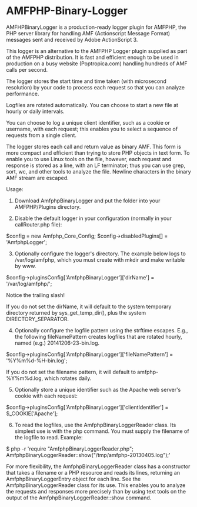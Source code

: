 AMFPHP-Binary-Logger
====================

AMFHPBinaryLogger is a production-ready logger plugin for AMFPHP, the PHP server library for handling AMF (Actionscript Message Format) messages sent and received by Adobe ActionScript 3.

This logger is an alternative to the AMFPHP Logger plugin supplied as part of the AMFPHP distribution.  It is fast and efficient enough to be used in production on a busy website (Poptropica.com) handling hundreds of AMF calls per second.

The logger stores the start time and time taken (with microsecond resolution) by your code to process each request so that you can analyze performance.

Logfiles are rotated automatically.  You can choose to start a new file at hourly or daily intervals.

You can choose to log a unique client identifier, such as a cookie or username, with each request; this enables you to select a sequence of requests from a single client.

The logger stores each call and return value as binary AMF. This form is more compact and efficient than trying to store PHP objects in text form.  To enable you to use Linux tools on the file, however, each request and response is stored as a line, with an LF terminator; thus you can use grep, sort, wc, and other tools to analyze the file.  Newline characters in the binary AMF stream are escaped.

Usage:

1. Download AmfphpBinaryLogger and put the folder into your AMFPHP/Plugins directory.

2. Disable the default logger in your configuration (normally in your callRouter.php file):

$config = new Amfphp_Core_Config;
$config->disabledPlugins[] = 'AmfphpLogger';

3. Optionally configure the logger's directory.  The example below logs to /var/log/amfphp, which you must create with mkdir and make writable by www.

$config->pluginsConfig['AmfphpBinaryLogger']['dirName'] = '/var/log/amfphp/';

Notice the trailing slash!

If you do not set the dirName, it will default to the system temporary directory returned by sys_get_temp_dir(), plus the system DIRECTORY_SEPARATOR.

4. Optionally configure the logfile pattern using the strftime escapes.  E.g., the following fileNamePattern creates logfiles that are rotated hourly, named (e.g.) 20141206-23-bin.log.

$config->pluginsConfig['AmfphpBinaryLogger']['fileNamePattern'] = '%Y%m%d-%H-bin.log';

If you do not set the filename pattern, it will default to amfphp-%Y%m%d.log, which rotates daily.

5. Optionally store a unique identifier such as the Apache web server's cookie with each request:

$config->pluginsConfig['AmfphpBinaryLogger']['clientIdentifier'] = $_COOKIE['Apache'];

6. To read the logfiles, use the AmfphpBinaryLoggerReader class.  Its simplest use is with the php command.  You must supply the filename of the logfile to read.  Example:

$ php -r 'require "AmfphpBinaryLoggerReader.php"; AmfphpBinaryLoggerReader::show("/tmp/amfphp-20130405.log");'

For more flexibility, the AmfphpBinaryLoggerReader class has a constructor that takes a filename or a PHP resource and reads its lines, returning an AmfphpBinaryLoggerEntry object for each line.  See the AmfphpBinaryLoggerReader class for its use.  This enables you to analyze the requests and responses more precisely than by using text tools on the output of the AmfphpBinaryLoggerReader::show command.





